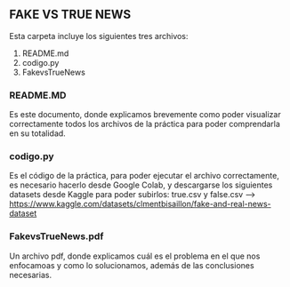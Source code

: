 ## FAKE VS TRUE NEWS

Esta carpeta incluye los siguientes tres archivos:
1. README.md
2. codigo.py
3. FakevsTrueNews

### README.MD
Es este documento, donde explicamos brevemente como poder visualizar correctamente todos los archivos de la práctica para poder comprendarla en su totalidad.

### codigo.py
Es el código de la práctica, para poder ejecutar el archivo correctamente, es necesario hacerlo desde Google Colab, y descargarse los siguientes datasets desde Kaggle para poder subirlos: true.csv y false.csv --> https://www.kaggle.com/datasets/clmentbisaillon/fake-and-real-news-dataset

### FakevsTrueNews.pdf
Un archivo pdf, donde explicamos cuál es el problema en el que nos enfocamoas y como lo solucionamos, además de las conclusiones necesarias.
